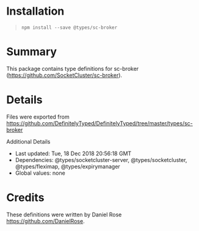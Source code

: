 # Installation
> `npm install --save @types/sc-broker`

# Summary
This package contains type definitions for sc-broker (https://github.com/SocketCluster/sc-broker).

# Details
Files were exported from https://github.com/DefinitelyTyped/DefinitelyTyped/tree/master/types/sc-broker

Additional Details
 * Last updated: Tue, 18 Dec 2018 20:56:18 GMT
 * Dependencies: @types/socketcluster-server, @types/socketcluster, @types/fleximap, @types/expirymanager
 * Global values: none

# Credits
These definitions were written by Daniel Rose <https://github.com/DanielRose>.
